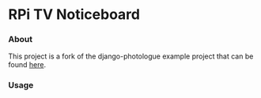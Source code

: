 # RPi TV Noticeboard

### About

This project is a fork of the django-photologue example project that can be found [here]("https://github.com/jdriscoll/django-photologue").

### Usage